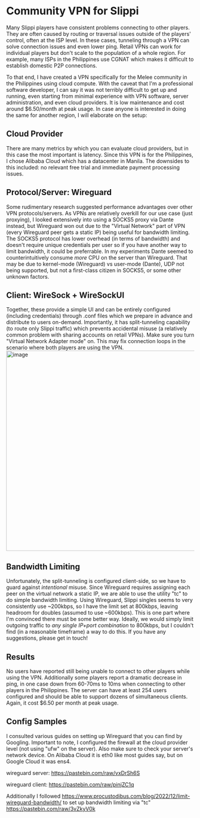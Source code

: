 # Community VPN for Slippi

Many Slippi players have consistent problems connecting to other players.
They are often caused by routing or traversal issues outside of the players' control, often at the ISP level.
In these cases, tunneling through a VPN can solve connection issues and even lower ping.
Retail VPNs can work for individual players but don't scale to the population of a whole region.
For example, many ISPs in the Philippines use CGNAT which makes it difficult to establish domestic P2P connections.

To that end, I have created a VPN specifically for the Melee community in the Philippines using cloud compute.
With the caveat that I'm a professional software developer, I can say it was not terribly difficult to get up and running, even starting from minimal experience with VPN software, server administration, and even cloud providers.
It is low maintenance and cost around $6.50/month at peak usage.
In case anyone is interested in doing the same for another region, I will elaborate on the setup:

## Cloud Provider
There are many metrics by which you can evaluate cloud providers, but in this case the most important is latency.
Since this VPN is for the Philippines, I chose Alibaba Cloud which has a datacenter in Manila.
The downsides to this included: no relevant free trial and immediate payment processing issues.

## Protocol/Server: Wireguard
Some rudimentary research suggested performance advantages over other VPN protocols/servers.
As VPNs are relatively overkill for our use case (just proxying), I looked extensively into using a SOCKS5 proxy via Dante instead, but Wireguard won out due to the "Virtual Network" part of VPN (every Wireguard peer gets a static IP) being useful for bandwidth limiting.
The SOCKS5 protocol has lower overhead (in terms of bandwidth) and doesn't require unique credentials per user so if you have another way to limit bandwidth, it could be preferrable.
In my experiments Dante seemed to counterintuitively consume *more* CPU on the server than Wireguard.
That may be due to kernel-mode (Wireguard) vs user-mode (Dante), UDP not being supported, but not a first-class citizen in SOCKS5, or some other unknown factors.

## Client: WireSock + WireSockUI
Together, these provide a simple UI and can be entirely configured (including credentials) through .conf files which we prepare in advance and distribute to users on-demand.
Importantly, it has split-tunneling capability (to route only Slippi traffic) which prevents accidental misuse (a relatively common problem with sharing accounts on retail VPNs).
Make sure you turn "Virtual Network Adapter mode" on. This may fix connection loops in the scenario where both players are using the VPN.
<img width="604" height="537" alt="image" src="https://github.com/user-attachments/assets/929a266c-8600-40b7-b19a-246c9d66acda" />

## Bandwidth Limiting
Unfortunately, the split-tunneling is configured client-side, so we have to guard against *intentional* misuse.
Since Wireguard requires assigning each peer on the virtual network a static IP, we are able to use the utility "tc" to do simple bandwidth limiting.
Using Wireguard, Slippi singles seems to very consistently use ~200kbps, so I have the limit set at 800kbps, leaving headroom for doubles (assumed to use ~600kbps).
This is one part where I'm convinced there must be some better way.
Ideally, we would simply limit outgoing traffic to *any single IP+port combination* to 800kbps, but I couldn't find (in a reasonable timeframe) a way to do this.
If you have any suggestions, please get in touch!

## Results
No users have reported still being unable to connect to other players while using the VPN.
Additionally some players report a dramatic decrease in ping, in one case down from 60-70ms to 10ms when connecting to other players in the Philippines.
The server can have at least 254 users configured and should be able to support dozens of simultaneous clients.
Again, it cost $6.50 per month at peak usage.

## Config Samples
I consulted various guides on setting up Wireguard that you can find by Googling.
Important to note, I configured the firewall at the cloud provider level (not using "ufw" on the server).
Also make sure to check your server's network device.
On Alibaba Cloud it is eth0 like most guides say, but on Google Cloud it was ens4.

wireguard server: https://pastebin.com/raw/vxDrSh6S

wireguard client: https://pastebin.com/raw/pinjZC1q

Additionally I followed https://www.procustodibus.com/blog/2022/12/limit-wireguard-bandwidth/ to set up bandwidth limiting via "tc"
https://pastebin.com/raw/3vZkyV0k
